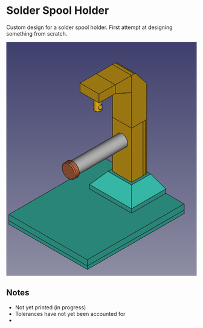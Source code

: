 # Solder Spool Holder

Custom design for a solder spool holder. First attempt at designing something from scratch.

![Screenshot of the holder from FreeCAD](docs/img/holder.png)

## Notes

- Not yet printed (in progress)
- Tolerances have not yet been accounted for
- 